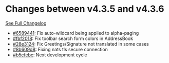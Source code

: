# Changes between v4.3.5 and v4.3.6

[See Full Changelog](https://github.com/pydio/cells/compare/v4.3.5...v4.3.6)

- [#6589441](https://github.com/pydio/cells/commit/65894412e457de3e699fbc363dd889f9f3e76647): Fix auto-wildcard being applied to alpha-paging
- [#fbf2018](https://github.com/pydio/cells/commit/fbf2018d87b01a3d9c11563fcd4224cc3d950ebe): Fix toolbar search form colors in AddressBook
- [#28e3124](https://github.com/pydio/cells/commit/28e312487ff073e92ca92852d72ecd5544d5ce4e): Fix Greetings/Signature not translated in some cases
- [#8b609d8](https://github.com/pydio/cells/commit/8b609d89d098262454038b20304ab025556c8d34): Fixing nats tls secure connection
- [#b5cfebc](https://github.com/pydio/cells/commit/b5cfebc18ab08a0e08ec34f96292733ea7ecb584): Next development cycle
